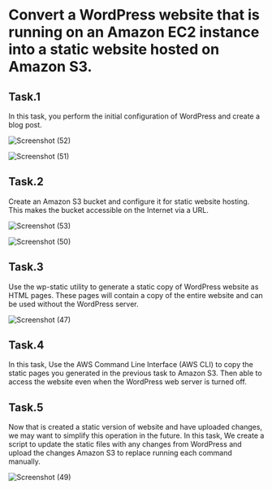 
# Convert a WordPress website that is running on an Amazon EC2 instance into a static website hosted on Amazon S3.
 ## Task.1
 
 In this task, you perform the initial configuration of WordPress and create a blog post.
 

 ![Screenshot (52)](https://github.com/user-attachments/assets/77cd1ba6-9a81-4348-8bdd-4979f3d8efff)



 
 ![Screenshot (51)](https://github.com/user-attachments/assets/65f88b46-5459-4a48-8c22-646064bd4761)

 
 ## Task.2
 Create an Amazon S3 bucket and configure it for static website hosting. This makes the bucket accessible on the Internet via a URL.
 
 ![Screenshot (53)](https://github.com/user-attachments/assets/8d249384-97f2-470d-8702-629994921a2b)


 ![Screenshot (50)](https://github.com/user-attachments/assets/4a514700-d39b-4956-bf95-7c40d2346543)

 ## Task.3
 Use the wp-static utility to generate a static copy of  WordPress website as HTML pages. These pages will contain a copy of the entire website and can be used without the WordPress server.

 ![Screenshot (47)](https://github.com/user-attachments/assets/04ebe458-7ad9-4171-9e24-da24fef4a8ad)

 ## Task.4
 In this task, Use the AWS Command Line Interface (AWS CLI) to copy the static pages you generated in the previous task to Amazon S3. Then able to access the website even when the WordPress web server is turned off.
 
  ## Task.5
  Now that is created a static version of  website and have uploaded changes, we may want to simplify this operation in the future. In this task, We create a script to update the static files with any changes from  WordPress and upload the changes Amazon S3 to replace running each command manually.

  ![Screenshot (49)](https://github.com/user-attachments/assets/61bc8dac-773e-4bff-ab40-198198a275f0)

